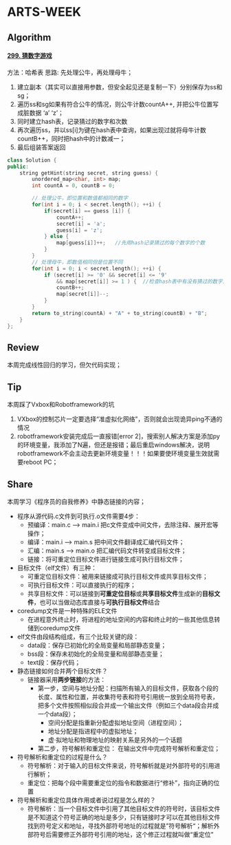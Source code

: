 # ARTS-WEEK

## Algorithm 

#### [299. 猜数字游戏](https://leetcode-cn.com/problems/bulls-and-cows/)
方法：哈希表
思路:
先处理公牛，再处理母牛；

1. 建立副本（其实可以直接用参数，但安全起见还是复制一下）分别保存为ss和sg；
2. 遍历ss和sg如果有符合公牛的情况，则公牛计数countA++, 并把公牛位置写成脏数据 ‘a’ ‘z’；
3. 同时建立hash表，记录猜过的数字和次数
4. 再次遍历ss，并以ss[i]为键在hash表中查询，如果出现过就将母牛计数countB++，同时把hash中的计数减一；
5. 最后组装答案返回

```cpp
class Solution {
public:
    string getHint(string secret, string guess) {
        unordered_map<char, int> map;
        int countA = 0, countB = 0;

        // 处理公牛，即位置和数值都相同的数字
        for(int i = 0; i < secret.length(); ++i) {
            if(secret[i] == guess [i]) {
                countA++;
                secret[i] = 'a';
                guess[i] = 'z';
            } else {
                map[guess[i]]++;   //先用hash记录猜过的每个数字的个数
            }
        }
        // 处理母牛，即数值相同但是位置不同
        for(int i = 0; i < secret.length(); ++i) {
            if (secret[i] >= '0' && secret[i] <= '9' 
                && map[secret[i]] >= 1 ) {  //检查hash表中有没有猜过的数字，有就加一，并把hash里的计数减一
                countB++;
                map[secret[i]]--;
            }
        }
        return to_string(countA) + "A" + to_string(countB) + "B";
    }
};

```

## Review

本周完成线性回归的学习，但欠代码实现；



## Tip

本周踩了Vxbox和Robotframework的坑

1. VXbox的控制芯片一定要选择“准虚拟化网络”，否则就会出现诡异ping不通的情况
2. robotframework安装完成后一直报错[error 2]，搜索别人解决方案是添加py的环境变量，我添加了N遍，但还是报错；最后重启windows解决，说明robotframework不会主动去更新环境变量！！！如果要使环境变量生效就需要reboot PC；


## Share

本周学习《程序员的自我修养》中静态链接的内容；

* 程序从源代码.c文件到可执行.o文件需要4步：
	* 预编译：main.c --> main.i 把c文件变成中间文件，去除注释、展开宏等操作；
	* 编译：main.i --> main.s  把中间文件翻译成汇编代码文件；
	* 汇编：main.s --> main.o 把汇编代码文件转变成目标文件；
	* 链接：将可重定位目标文件进行链接生成可执行目标文件；
* 目标文件（elf文件）有三种：
	* 可重定位目标文件：被用来链接成可执行目标文件或共享目标文件；
	* 可执行目标文件：可以直接执行的程序；
	* 共享目标文件：可以链接到**可重定位目标**或**共享目标文件**生成新的**目标文件**，也可以当做动态库直接与**可执行目标文件**结合
* coredump文件是一种特殊的ELE文件
	* 在进程意外终止时，将进程的地址空间的内容和终止时的一些其他信息转储到coredump文件
* elf文件由段结构组成，有三个比较关键的段：
	* data段：保存已初始化的全局变量和局部静态变量；
	* bss段：保存未初始化的全局变量和局部静态变量；
	* text段：保存代码；
* 静态链接如何合并两个目标文件？
	* 链接器采用**两步链接**的方法：
		* 第一步，空间与地址分配：扫描所有输入的目标文件，获取各个段的长度、属性和位置，并收集符号表和符号引用统一放到全局符号表，把多个文件按照相似段合并成一个输出文件（例如三个data段合并成一个data段）；
			* 空间分配是指重新分配虚拟地址空间（进程空间）；
			* 地址分配是指进程中的虚拟地址；
			* 虚·拟地址和物理地址的映射关系是另外的一个话题
		* 第二步，符号解析和重定位： 在输出文件中完成符号解析和重定位；
* 符号解析和重定位的过程是什么？
	* 符号解析：对于输入的目标文件来说，符号解析就是对外部符号的引用进行解析；
	* 重定位：把每个段中需要重定位的指令和数据进行“修补”，指向正确的位置
* 符号解析和重定位具体作用或者说过程是怎么样的？
	* 符号解析：当一个目标文件中引用了其他目标文件的符号时，该目标文件是不知道这个符号正确的地址是多少，只有链接时才可以在其他目标文件找到符号定义和地址，寻找外部符号地址的过程就是”符号解析“；解析外部符号后需要修正外部符号引用的地址，这个修正过程就叫做“重定位”